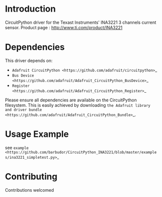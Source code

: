 
Introduction
============

CircuitPython driver for the Texast Instruments' INA3221 3 channels current sensor.
Product page : http://www.ti.com/product/INA3221

Dependencies
=============
This driver depends on:

* `Adafruit CircuitPython <https://github.com/adafruit/circuitpython>`_
* `Bus Device <https://github.com/adafruit/Adafruit_CircuitPython_BusDevice>`_
* `Register <https://github.com/adafruit/Adafruit_CircuitPython_Register>`_

Please ensure all dependencies are available on the CircuitPython filesystem.
This is easily achieved by downloading
`the Adafruit library and driver bundle <https://github.com/adafruit/Adafruit_CircuitPython_Bundle>`_.

Usage Example
=============

see `example <https://github.com/barbudor/CircuitPython_INA3221/blob/master/examples/ina3221_simpletest.py>`_

Contributing
============

Contributions welcomed
